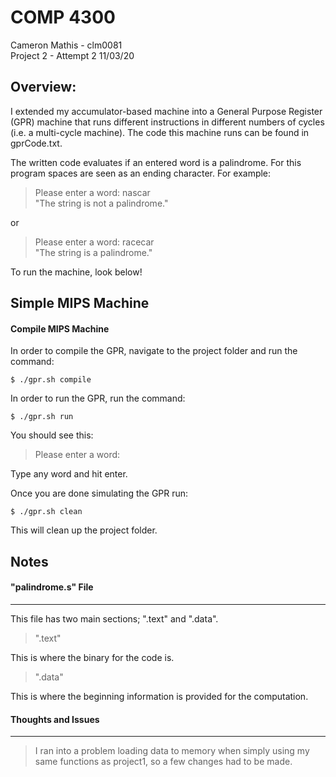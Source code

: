 COMP 4300
=====================
Cameron Mathis - clm0081 </br>
Project 2 - Attempt 2
11/03/20


Overview: 
-------------

I extended my accumulator-based machine into a General Purpose Register (GPR) machine that runs different instructions in different numbers of cycles (i.e. a multi-cycle machine). The code this machine runs can be found in gprCode.txt.

The written code evaluates if an entered word is a palindrome. For this program spaces are seen as an ending character. For example:

> Please enter a word: nascar </br>
> "The string is not a palindrome."

or

> Please enter a word: racecar </br>
> "The string is a palindrome."

To run the machine, look below!


Simple MIPS Machine
-------------

#### Compile MIPS Machine ####

In order to compile the GPR, navigate to the project folder and run the command:
	
	$ ./gpr.sh compile

In order to run the GPR, run the command: 

	$ ./gpr.sh run

You should see this:

>Please enter a word:

Type any word and hit enter.

Once you are done simulating the GPR run:
	
	$ ./gpr.sh clean

This will clean up the project folder.


Notes
-------------

#### "palindrome.s" File ####
************************************

This file has two main sections; ".text" and ".data".

>".text"

This is where the binary for the code is.

>".data"

This is where the beginning information is provided for the computation.


#### Thoughts and Issues ####
************************************

> I ran into a problem loading data to memory when simply using my same functions as project1, so a few changes had to be made. 
